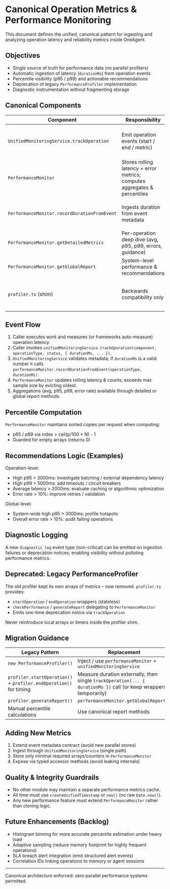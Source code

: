 # Canonical Operation Metrics & Performance Monitoring

This document defines the unified, canonical pattern for ingesting and analyzing operation latency and reliability metrics inside OneAgent.

## Objectives
- Single source of truth for performance data (no parallel profilers)
- Automatic ingestion of latency (`durationMs`) from operation events
- Percentile visibility (p95 / p99) and actionable recommendations
- Deprecation of legacy `PerformanceProfiler` implementation
- Diagnostic instrumentation without fragmenting storage

## Canonical Components
| Component | Responsibility | Notes |
|----------|----------------|-------|
| `UnifiedMonitoringService.trackOperation` | Emit operation events (start / end / metric) | Accepts metadata including `durationMs` for ingestion |
| `PerformanceMonitor` | Stores rolling latency + error metrics; computes aggregates & percentiles | Only authoritative store for latency & error rates |
| `PerformanceMonitor.recordDurationFromEvent` | Ingests duration from event metadata | Called during `trackOperation` when `durationMs` present |
| `PerformanceMonitor.getDetailedMetrics` | Per-operation deep dive (avg, p95, p99, errors, guidance) | Used by profiler shim & APIs |
| `PerformanceMonitor.getGlobalReport` | System-level performance & recommendations | Consumed by APIs / dashboards |
| `profiler.ts` (shim) | Backwards compatibility only | Delegates to canonical services; stores no metrics |

## Event Flow
1. Caller executes work and measures (or frameworks auto-measure) operation latency.
2. Caller invokes `unifiedMonitoringService.trackOperation(component, operationType, status, { durationMs, ... })`.
3. `UnifiedMonitoringService` validates metadata; if `durationMs` is a valid number it calls `performanceMonitor.recordDurationFromEvent(operationType, durationMs)`.
4. `PerformanceMonitor` updates rolling latency & counts; exceeds max sample size by evicting oldest.
5. Aggregations (avg, p95, p99, error rate) available through detailed or global report methods.

## Percentile Computation
`PerformanceMonitor` maintains sorted copies per request when computing:
- p95 / p99 via index = ceil(p/100 * N) - 1
- Guarded for empty arrays (returns 0)

## Recommendations Logic (Examples)
Operation-level:
- High p95 > 3000ms: investigate batching / external dependency latency
- High p99 > 5000ms: add timeouts / circuit breakers
- Average latency > 2000ms: evaluate caching or algorithmic optimization
- Error rate > 10%: improve retries / validation

Global-level:
- System-wide high p95 > 3000ms: profile hotspots
- Overall error rate > 10%: audit failing operations

## Diagnostic Logging
A new `diagnostic_log` event type (non-critical) can be emitted on ingestion failures or deprecation notices, enabling visibility without polluting performance metrics.

## Deprecated: Legacy PerformanceProfiler
The old profiler kept its own arrays of metrics – now removed.
`profiler.ts` provides:
- `startOperation` / `endOperation` wrappers (stateless)
- `checkPerformance` / `generateReport` delegating to `PerformanceMonitor`
- Emits one-time deprecation notice via `trackOperation`

Never reintroduce local arrays or timers inside the profiler shim.

## Migration Guidance
| Legacy Pattern | Replacement |
|----------------|------------|
| `new PerformanceProfiler()` | Inject / use `performanceMonitor` + `unifiedMonitoringService` |
| `profiler.startOperation()` + `profiler.endOperation()` for timing | Measure duration externally, then single `trackOperation(... { durationMs })` call (or keep wrappers temporarily) |
| `profiler.generateReport()` | `performanceMonitor.getGlobalReport()` |
| Manual percentile calculations | Use canonical report methods |

## Adding New Metrics
1. Extend event metadata contract (avoid new parallel stores)
2. Ingest through `UnifiedMonitoringService` (single path)
3. Store only minimal required arrays/counters in `PerformanceMonitor`
4. Expose via typed accessor methods (avoid leaking internals)

## Quality & Integrity Guardrails
- No other module may maintain a separate performance metrics cache.
- All time must use `createUnifiedTimestamp` or `now()` (no raw `Date.now()`).
- Any new performance feature must extend `PerformanceMonitor` rather than cloning logic.

## Future Enhancements (Backlog)
- Histogram binning for more accurate percentile estimation under heavy load
- Adaptive sampling (reduce memory footprint for highly frequent operations)
- SLA breach alert integration (emit structured alert events)
- Correlation IDs linking operations to memory or agent sessions

---
Canonical architecture enforced: zero parallel performance systems permitted.
